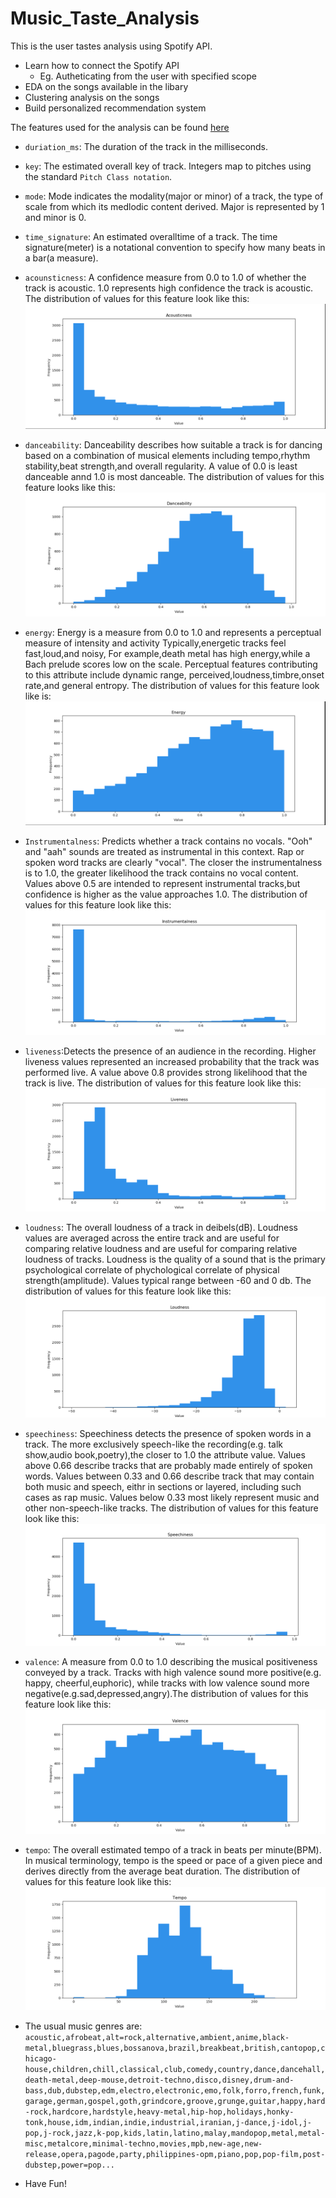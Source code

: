 # Music_Taste_Analysis
This is the user tastes analysis using Spotify API.
- Learn how to connect the Spotify API
  - Eg. Autheticating from the user with specified scope
- EDA on the songs available in the libary
- Clustering analysis on the songs
- Build personalized recommendation system

The features used for the analysis can be found [here](https://developer.spotify.com/documentation/web-api/reference/tracks/get-audio-features/)
- `duriation_ms`: The duration of the track in the milliseconds.
- `key`: The estimated overall key of track. Integers map to pitches using the standard `Pitch Class notation`.
- `mode`: Mode indicates the modality(major or minor) of a track, the type of scale from which its medlodic content derived. Major is represented by 1 and minor is 0.
- `time_signature`: An estimated overalltime of a track. The time signature(meter) is a notational convention to specify how many beats in a bar(a measure).
- `acounsticness`: A confidence measure from 0.0 to 1.0 of whether the track is acoustic. 1.0 represents high confidence the track is acoustic. The distribution of values for this feature look like this:
![Image](./pic/pc1.png)
- `danceability`: Danceability describes how suitable a track is for dancing based on a combination of musical elements including tempo,rhythm stability,beat strength,and overall regularity. A value of 0.0 is least danceable annd 1.0 is most danceable. The distribution of values for this feature looks like this: 
![Image](./pic/pc2.png)
- `energy`: Energy is a measure from 0.0 to 1.0 and represents a perceptual measure of intensity and activity Typically,energetic tracks feel fast,loud,and noisy, For example,death metal has high energy,while a Bach prelude scores low on the scale. Perceptual features contributing to this attribute include dynamic range, perceived,loudness,timbre,onset rate,and general entropy. The distribution of values for this feature look like is:
![Image](./pic/p3.png)
- `Instrumentalness`: Predicts whether a track contains no vocals. "Ooh" and "aah" sounds are treated as instrumental in this context. Rap or spoken word tracks are clearly "vocal". The closer the instrumentalness is to 1.0, the greater likelihood the track contains no vocal content. Values above 0.5 are intended to represent instrumental tracks,but confidence is higher as the value approaches 1.0. The distribution of values for this feature look like this:
![Image](./pic/p4.png)
- `liveness`:Detects the presence of an audience in the  recording. Higher liveness values represented an increased probability that the track was performed live. A value above 0.8 provides strong likelihood that the track is live. The distribution of values for this feature look like this:
![Image](./pic/p5.png)
- `loudness`: The overall loudness of a track in deibels(dB). Loudness values are averaged across the entire track and are useful for comparing relative loudness and are useful for comparing relative loudness of tracks. Loudness is the quality of a sound that is the primary psychological correlate of phychological correlate of physical strength(amplitude). Values typical range between -60 and 0 db. The distribution of values for this feature look like this:
![Image](./pic/p6.png)
- `speechiness`: Speechiness detects the presence of spoken words in a track. The more exclusively speech-like the recording(e.g. talk show,audio book,poetry),the closer to 1.0 the attribute value. Values above 0.66 describe tracks that are probably made entirely of spoken words. Values between 0.33 and 0.66 describe track that may contain both music and speech, eithr in sections or layered, including such cases as rap music. Values below 0.33 most likely represent music and other non-speech-like tracks. The  distribution of values for this feature look like this:
![Image](./pic/p7.png)
- `valence`: A measure from 0.0 to 1.0 describing the musical positiveness conveyed by a track. Tracks with high valence sound more positive(e.g. happy, cheerful,euphoric), while tracks with low valence sound more negative(e.g.sad,depressed,angry).The distribution of values for this feature look like this:
![Image](./pic/p8.png)
- `tempo`: The overall estimated tempo of a track in beats per minute(BPM). In musical terminology, tempo is the speed or pace of a given piece and derives directly from the average beat duration. The distribution of values for this  feature look like this:
![Image](./pic/p9.png)

- The usual music genres are: `acoustic,afrobeat,alt=rock,alternative,ambient,anime,black-metal,bluegrass,blues,bossanova,brazil,breakbeat,british,cantopop,chicago-house,children,chill,classical,club,comedy,country,dance,dancehall,death-metal,deep-mouse,detroit-techno,disco,disney,drum-and-bass,dub,dubstep,edm,electro,electronic,emo,folk,forro,french,funk,garage,german,gospel,goth,grindcore,groove,grunge,guitar,happy,hard-rock,hardcore,hardstyle,heavy-metal,hip-hop,holidays,honky-tonk,house,idm,indian,indie,industrial,iranian,j-dance,j-idol,j-pop,j-rock,jazz,k-pop,kids,latin,latino,malay,mandopop,metal,metal-misc,metalcore,minimal-techno,movies,mpb,new-age,new-release,opera,pagode,party,philippines-opm,piano,pop,pop-film,post-dubstep,power=pop...`

- Have Fun!

